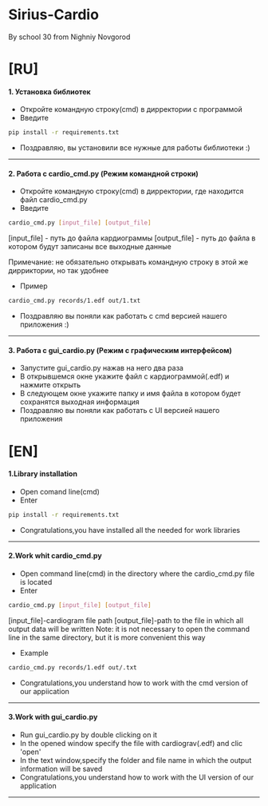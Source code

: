 # Sirius-Cardio
By school 30 from Nighniy Novgorod 

# [RU]
#### 1. Установка библиотек
* Откройте командную строку(cmd) в дирректории с программой
* Введите
```sh
pip install -r requirements.txt
```
* Поздравляю, вы установили все нужные для работы библиотеки :)
***
#### 2. Работа с cardio_cmd.py (Режим командной строки)
* Откройте командную строку(cmd) в дирректории, где находится файл cardio_cmd.py 
* Введите
```sh
cardio_cmd.py [input_file] [output_file]
```
[input_file] - путь до файла кардиограммы
[output_file] - путь до файла в котором будут записаны все выходные данные

Примечание: не обязательно открывать командную строку в этой же дирриктории, но так удобнее
* Пример
```sh
cardio_cmd.py records/1.edf out/1.txt
```
* Поздравляю вы поняли как работать с cmd версией нашего приложения :)
***
#### 3. Работа с gui_cardio.py (Режим с графическим интерфейсом)
* Запустите gui_cardio.py нажав на него два раза
* В открывшемся окне укажите файл с кардиограммой(.edf) и нажмите открыть
* В следующем окне укажите папку и имя файла в котором будет сохранятся выходная информация
* Поздравляю вы поняли как работать с UI версией нашего приложения

# [EN]
#### 1.Library installation

* Open comand line(cmd)
* Enter
```sh
pip install -r requirements.txt
```
* Congratulations,you have installed all the needed for work libraries
***
#### 2.Work whit cardio_cmd.py
* Open command line(cmd) in the directory where the cardio_cmd.py file is located
* Enter
```sh
cardio_cmd.py [input_file] [output_file]
```
[input_file]-cardiogram file path 
[output_file]-path to the file in which all output data will be written
Note: it is not necessary to open the command line in the same directory, but it is more convenient this way
* Example
```sh
cardio_cmd.py records/1.edf out/.txt
```
* Congratulations,you understand how to work with the cmd version of our appiication
***
#### 3.Work with gui_cardio.py
* Run gui_cardio.py by double clicking on it
* In the opened window specify the file with cardiograv(.edf) and clic 'open'
* In the text window,specify the folder and file name in which the output information will be saved
* Congratulations,you understand how to work with the UI version of our application
***
